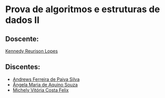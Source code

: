 # Prova de algoritmos e estruturas de dados II

## Doscente:
[Kennedy Reurison Lopes](https://github.com/kennedyufersa)

## Discentes:
- [Andrews Ferreira de Paiva Silva](https://github.com/TheFonci)
- [Ângela Maria de Aquino Souza](https://github.com/angellusj)
- [Michely Vitória Costa Felix](https://github.com/MichelyFelix)
